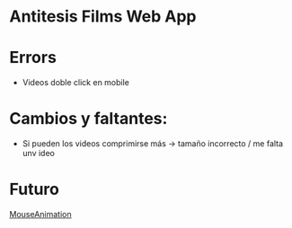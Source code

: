 # Antitesis Films Web App

# Errors

- Videos doble click en mobile

# Cambios y faltantes:

- Si pueden los videos comprimirse más -> tamaño incorrecto / me falta unv ideo

# Futuro

[MouseAnimation](https://levelup.gitconnected.com/blazing-fast-react-animations-with-and-without-redux-762b6152b8ef)
